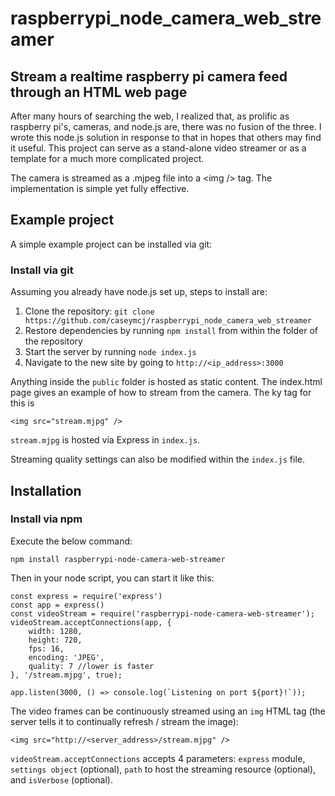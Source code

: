 # raspberrypi_node_camera_web_streamer
## Stream a realtime raspberry pi camera feed through an HTML web page

After many hours of searching the web, I realized that, as prolific as raspberry pi's, cameras, and node.js are, there was no fusion of the three. I wrote this node.js solution in response to that in hopes that others may find it useful. This project can serve as a stand-alone video streamer or as a template for a much more complicated project.

The camera is streamed as a .mjpeg file into a &lt;img /&gt; tag. The implementation is simple yet fully effective.

## Example project
A simple example project can be installed via git:

### Install via git

Assuming you already have node.js set up, steps to install are:

1. Clone the repository: `git clone https://github.com/caseymcj/raspberrypi_node_camera_web_streamer`
1. Restore dependencies by running `npm install` from within the folder of the repository
1. Start the server by running `node index.js`
1. Navigate to the new site by going to `http://<ip_address>:3000`

Anything inside the `public` folder is hosted as static content. The index.html page gives an example of how to stream from the camera. The ky tag for this is 
```
<img src="stream.mjpg" />
```
`stream.mjpg` is hosted via Express in `index.js`.

Streaming quality settings can also be modified within the `index.js` file.

## Installation

### Install via npm

Execute the below command:
```
npm install raspberrypi-node-camera-web-streamer
```

Then in your node script, you can start it like this:
```
const express = require('express')
const app = express()
const videoStream = require('raspberrypi-node-camera-web-streamer');
videoStream.acceptConnections(app, {
    width: 1280,
    height: 720,
    fps: 16,
    encoding: 'JPEG',
    quality: 7 //lower is faster
}, '/stream.mjpg', true);

app.listen(3000, () => console.log(`Listening on port ${port}!`));
```
The video frames can be continuously streamed using an `img` HTML tag (the server tells it to continually refresh / stream the image):
```
<img src="http://<server_address>/stream.mjpg" />
```

`videoStream.acceptConnections` accepts 4 parameters: `express` module, `settings object` (optional), `path` to host the streaming resource (optional), and `isVerbose` (optional).
